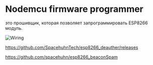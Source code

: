 # Nodemcu firmware programmer 
 это прошивщик, которая позволяет запрограммировать ESP8266 модуль.
 
 ![Wiring](Resources/NodemcuESP8266WiFi/imgpreview.jpg)
 
https://github.com/SpacehuhnTech/esp8266_deauther/releases

https://github.com/spacehuhn/esp8266_beaconSpam
